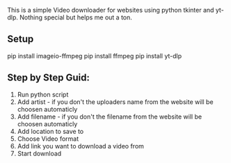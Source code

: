This is a simple Video downloader for websites using python tkinter and yt-dlp.
Nothing special but helps me out a ton.

## Setup
pip install imageio-ffmpeg
pip install ffmpeg
pip install yt-dlp

## Step by Step Guid:
1. Run python script
2. Add artist - if you don't the uploaders name from the website will be choosen automaticly
3. Add filename - if you don't the filename from the website will be choosen automaticly
4. Add location to save to
5. Choose Video format
6. Add link you want to download a video from
7. Start download
